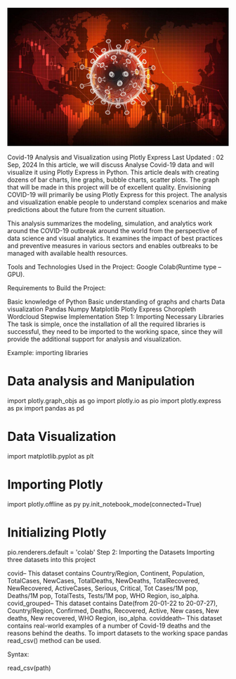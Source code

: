 ![Covid image](https://github.com/BiswaRanjan8596/Covid19/blob/main/Effective-Data-Visualization-In-the-Era-of-COVID-19.jpg)


Covid-19 Analysis and Visualization using Plotly Express
Last Updated : 02 Sep, 2024
In this article, we will discuss Analyse Covid-19 data and will visualize it using Plotly Express in Python. This article deals with creating dozens of bar charts, line graphs, bubble charts, scatter plots. The graph that will be made in this project will be of excellent quality. Envisioning COVID-19 will primarily be using Plotly Express for this project. The analysis and visualization enable people to understand complex scenarios and make predictions about the future from the current situation.

This analysis summarizes the modeling, simulation, and analytics work around the COVID-19 outbreak around the world from the perspective of data science and visual analytics. It examines the impact of best practices and preventive measures in various sectors and enables outbreaks to be managed with available health resources.

Tools and Technologies Used in the Project: Google Colab(Runtime type – GPU).

Requirements to Build the Project: 

Basic knowledge of Python
Basic understanding of graphs and charts
Data visualization
Pandas
Numpy
Matplotlib
Plotly Express
Choropleth
Wordcloud
Stepwise Implementation
Step 1: Importing Necessary Libraries
The task is simple, once the installation of all the required libraries is successful, they need to be imported to the working space, since they will provide the additional support for analysis and visualization.

Example: importing libraries


# Data analysis and Manipulation
import plotly.graph_objs as go
import plotly.io as pio
import plotly.express as px
import pandas as pd

# Data Visualization
import matplotlib.pyplot as plt

# Importing Plotly
import plotly.offline as py
py.init_notebook_mode(connected=True)

# Initializing Plotly
pio.renderers.default = 'colab'
Step 2: Importing the Datasets
Importing three datasets into this project

covid– This dataset contains Country/Region, Continent,  Population, TotalCases, NewCases, TotalDeaths, NewDeaths,  TotalRecovered, NewRecovered, ActiveCases, Serious, Critical, Tot Cases/1M pop, Deaths/1M pop, TotalTests, Tests/1M pop, WHO Region, iso_alpha.
covid_grouped– This dataset contains Date(from 20-01-22 to 20-07-27), Country/Region, Confirmed, Deaths, Recovered, Active, New cases, New deaths, New recovered, WHO Region, iso_alpha.
coviddeath– This dataset contains real-world examples of a number of Covid-19 deaths and the reasons behind the deaths.
To import datasets to the working space pandas read_csv() method can be used.

Syntax:

read_csv(path)


